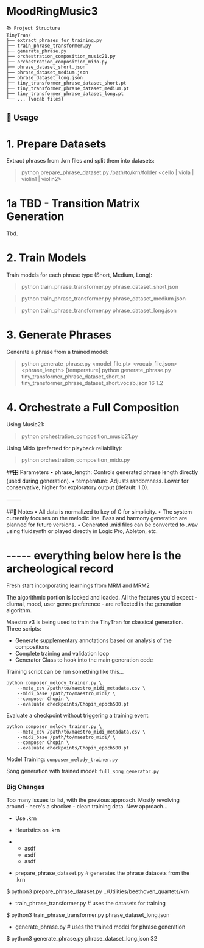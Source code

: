 # MoodRingMusic3

```
📚 Project Structure
TinyTran/
├── extract_phrases_for_training.py
├── train_phrase_transformer.py
├── generate_phrase.py
├── orchestration_composition_music21.py
├── orchestration_composition_mido.py
├── phrase_dataset_short.json
├── phrase_dataset_medium.json
├── phrase_dataset_long.json
├── tiny_transformer_phrase_dataset_short.pt
├── tiny_transformer_phrase_dataset_medium.pt
├── tiny_transformer_phrase_dataset_long.pt
└── ... (vocab files)
```

## 🚀 Usage

# 1. Prepare Datasets

Extract phrases from .krn files and split them into datasets:

> python prepare_phrase_dataset.py /path/to/krn/folder <cello | viola | violin1 | violin2>

# 1a TBD - Transition Matrix Generation

Tbd.

# 2. Train Models

Train models for each phrase type (Short, Medium, Long):

> python train_phrase_transformer.py phrase_dataset_short.json

> python train_phrase_transformer.py phrase_dataset_medium.json

> python train_phrase_transformer.py phrase_dataset_long.json

# 3. Generate Phrases

Generate a phrase from a trained model:

> python generate_phrase.py <model_file.pt> <vocab_file.json> <phrase_length> [temperature]
> python generate_phrase.py tiny_transformer_phrase_dataset_short.pt tiny_transformer_phrase_dataset_short.vocab.json 16 1.2

# 4. Orchestrate a Full Composition

Using Music21:

> python orchestration_composition_music21.py

Using Mido (preferred for playback reliability):

> python orchestration_composition_mido.py

##🎛️ Parameters
	•	phrase_length: Controls generated phrase length directly (used during generation).
	•	temperature: Adjusts randomness. Lower for conservative, higher for exploratory output (default: 1.0).

⸻

##📖 Notes
	•	All data is normalized to key of C for simplicity.
	•	The system currently focuses on the melodic line. Bass and harmony generation are planned for future versions.
	•	Generated .mid files can be converted to .wav using fluidsynth or played directly in Logic Pro, Ableton, etc.


# ----- everything below here is the archeological record


Fresh start incorporating learnings from MRM and MRM2

The algorithmic portion is locked and loaded. All the features you'd expect - diurnal, mood, user genre preference - are reflected in the generation algorithm.

Maestro v3 is being used to train the TinyTran for classical generation. Three scripts:

- Generate supplementary annotations based on analysis of the compositions
- Complete training and validation loop
- Generator Class to hook into the main generation code

Training script can be run something like this...
```
python composer_melody_trainer.py \
    --meta_csv /path/to/maestro_midi_metadata.csv \
    --midi_base /path/to/maestro_midi/ \
    --composer Chopin \
    --evaluate checkpoints/Chopin_epoch500.pt
```

Evaluate a checkpoint without triggering a training event:

```
python composer_melody_trainer.py \
    --meta_csv /path/to/maestro_midi_metadata.csv \
    --midi_base /path/to/maestro_midi/ \
    --composer Chopin \
    --evaluate checkpoints/Chopin_epoch500.pt
```

Model Training: ```composer_melody_trainer.py```

Song generation with trained model: ```full_song_generator.py```



### Big Changes

Too many issues to list, with the previous approach. Mostly revolving around - here's a shocker - clean training data. 
New approach...

- Use .krn
- Heuristics on .krn
- - asdf
  - asdf
  - asdf

- prepare_phrase_dataset.py # generates the phrase datasets from the .krn

$ python3 prepare_phrase_dataset.py ../Utilities/beethoven_quartets/krn

- train_phrase_transformer.py # uses the datasets for training

$ python3 train_phrase_transformer.py phrase_dataset_long.json

- generate_phrase.py # uses the trained model for phrase generation

$ python3 generate_phrase.py phrase_dataset_long.json 32  

  
